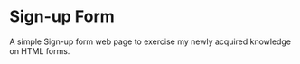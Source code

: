 # Sign-up Form

A simple Sign-up form web page to exercise my newly acquired knowledge on HTML forms.